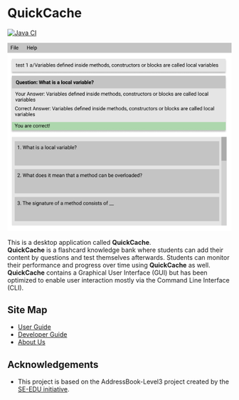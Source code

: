 # QuickCache
[![Java CI](https://github.com/AY2021S1-CS2103T-T13-2/tp/workflows/Java%20CI/badge.svg)](https://github.com/AY2021S1-CS2103T-T13-2/tp/actions)

![Ui](docs/images/Ui.png)

This is a desktop application called **QuickCache**. <br>
**QuickCache** is a flashcard knowledge bank where students can add their content by questions and test themselves afterwards. 
Students can monitor their performance and progress over time using **QuickCache** as well. <br>
**QuickCache** contains a Graphical User Interface (GUI) but has been optimized to enable user interaction mostly via the Command Line Interface (CLI).

## Site Map
* [User Guide](https://github.com/AY2021S1-CS2103T-T13-2/tp/blob/master/docs/UserGuide.md)
* [Developer Guide](https://github.com/AY2021S1-CS2103T-T13-2/tp/blob/master/docs/DeveloperGuide.md)
* [About Us](https://github.com/AY2021S1-CS2103T-T13-2/tp/blob/master/docs/AboutUs.md)

## Acknowledgements
* This project is based on the AddressBook-Level3 project created by the [SE-EDU initiative](https://se-education.org).

